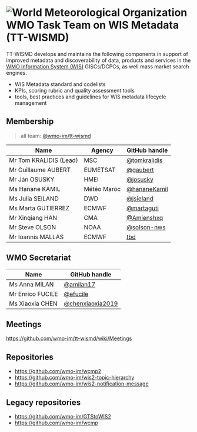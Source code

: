 # ![World Meteorological Organization](https://community.wmo.int/themes/wmo/logo.png) WMO Task Team on WIS Metadata (TT-WISMD)
TT-WISMD develops and maintains the following components in support of improved metadata and discoverability of data, products and services in the [WMO Information System (WIS)](https://community.wmo.int/activity-areas/wmo-information-system-wis) GISCs/DCPCs, as well mass market search engines.
* WIS Metadata standard and codelists
* KPIs, scoring rubric and quality assessment tools
* tools, best practices and guidelines for WIS metadata lifecycle management

## Membership

>all team: [@wmo-im/tt-wismd](https://github.com/orgs/wmo-im/teams/tt-wismd)

|Name | Agency | GitHub handle |
|---|---|---|
|Mr Tom KRALIDIS (Lead)|MSC|[@tomkralidis](https://github.com/tomkralidis)
|Mr Guillaume AUBERT|EUMETSAT|[@gaubert](https://github.com/gaubert)
|Mr Ján OSUSKY|HMEI|[@josusky](https://github.com/josusky)
|Ms Hanane KAMIL|Météo Maroc|[@hananeKamil](https://github.com/hananeKamil)
|Ms Julia SEILAND|DWD|[@jsieland](https://github.com/jsieland)
|Ms Marta GUTIERREZ|ECMWF|[@martaguti](https://github.com/martaguti)
|Mr Xinqiang HAN|CMA|[@Amienshxq](https://github.com/Amienshxq)
|Mr Steve OLSON|NOAA|[@solson-nws](https://github.com/solson-nws)
|Mr Ioannis MALLAS|ECMWF|[tbd](https://github.com/tbd)

## WMO Secretariat

|Name |GitHub handle |
|---|---|
|Ms Anna MILAN|[@amilan17](https://github.com/orgs/wmo-im/people/amilan17)
|Mr Enrico FUCILE|[@efucile](https://github.com/orgs/wmo-im/people/efucile)
|Ms Xiaoxia CHEN|[@chenxiaoxia2019](https://github.com/chenxiaoxia2019)

## Meetings
https://github.com/wmo-im/tt-wismd/wiki/Meetings

## Repositories
* https://github.com/wmo-im/wcmp2
* https://github.com/wmo-im/wis2-topic-hierarchy
* https://github.com/wmo-im/wis2-notification-message
## Legacy repositories
* https://github.com/wmo-im/GTStoWIS2
* https://github.com/wmo-im/wcmp




